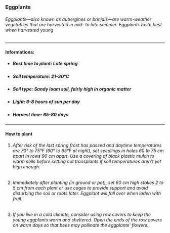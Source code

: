### Eggplants

###### Eggplants—also known as aubergines or brinjals—are warm-weather vegetables that are harvested in mid- to late summer. Eggplants taste best when harvested young

---

#### Informations:

- ##### Best time to plant: Late spring
- ##### Soil temperature: 21-30°C
- ##### Soil type: Sandy loam soil, fairly high in organic matter
- ##### Light: 6-8 hours of sun per day
- ##### Harvest time: 65-80 days

---

#### How to plant

1. ###### After risk of the last spring frost has passed and daytime temperatures are 70° to 75°F (60° to 65°F at night), set seedlings in holes 60 to 75 cm apart in rows 90 cm apart. Use a covering of black plastic mulch to warm soils before setting out transplants if soil temperatures aren’t yet high enough.
2. ###### Immediately after planting (in ground or pot), set 60 cm high stakes 2 to 5 cm from each plant or use cages to provide support and avoid disturbing the soil or roots later. Eggplant will fall over when laden with fruit.
3. ###### If you live in a cold climate, consider using row covers to keep the young eggplants warm and sheltered. Open the ends of the row covers on warm days so that bees may pollinate the eggplants’ flowers.